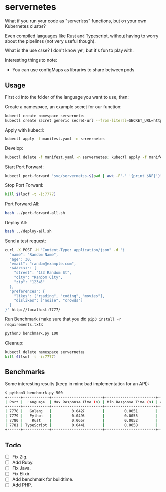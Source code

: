 # servernetes

What if you run your code as "serverless" functions, but on your own Kubernetes cluster?

Even compiled languages like Rust and Typescript, without having to worry about the pipelines (not very useful though).

What is the use case? I don't know yet, but it's fun to play with.

Interesting things to note:

- You can use configMaps as libraries to share between pods

## Usage

First `cd` into the folder of the language you want to use, then:

Create a namespace, an example secret for our function:

```bash
kubectl create namespace servernetes
kubectl create secret generic secret-url --from-literal=SECRET_URL=https://myreallysecretwebhooksomewhere.org/ -n servernetes
```

Apply with kubectl:

```bash
kubectl apply -f manifest.yaml -n servernetes
```

Develop:

```bash
kubectl delete -f manifest.yaml -n servernetes; kubectl apply -f manifest.yaml -n servernetes
```

Start Port Forward:

```bash
kubectl port-forward "svc/servernetes-$(pwd | awk -F'-' '{print $NF}')" 7777:7777 -n servernetes &
```

Stop Port Forward:

```bash
kill $(lsof -t -i:7777)
```

Port Forward All:

```bash
bash ../port-forward-all.sh
```

Deploy All:

```bash
bash ../deploy-all.sh
```

Send a test request:

```bash
curl -X POST -H "Content-Type: application/json" -d '{
  "name": "Random Name",
  "age": 30,
  "email": "random@example.com",
  "address": {
    "street": "123 Random St",
    "city": "Random City",
    "zip": "12345"
  },
  "preferences": {
    "likes": ["reading", "coding", "movies"],
    "dislikes": ["noise", "crowds"]
  }
}' http://localhost:7777/
```

Run Benchmark (make sure that you did `pip3 install -r requirements.txt`):

```bash
python3 benchmark.py 100
```

Cleanup:

```bash
kubectl delete namespace servernetes
kill $(lsof -t -i:7777)
```

## Benchmarks

Some interesting results (keep in mind bad implementation for an API):

```bash
$ python3 benchmark.py 500
+------+------------+-----------------------+-----------------------+-----------------------+-----------------+---------------------+-----------------------+
| Port |  Language  | Max Response Time (s) | Min Response Time (s) | Avg Response Time (s) | Total Time (ms) | Total Requests Sent | Total Failed Requests |
+------+------------+-----------------------+-----------------------+-----------------------+-----------------+---------------------+-----------------------+
| 7778 |   Golang   |         0.0427        |         0.0051        |         0.0174        |     8710.47     |         500         |           0           |
| 7779 |   Python   |         0.0495        |         0.0055        |         0.0180        |     8991.95     |         500         |           0           |
| 7780 |    Rust    |         0.0657        |         0.0052        |         0.0177        |     8830.51     |         500         |           0           |
| 7781 | TypeScript |         0.0441        |         0.0058        |         0.0179        |     8964.82     |         500         |           0           |
+------+------------+-----------------------+-----------------------+-----------------------+-----------------+---------------------+-----------------------+
```

## Todo

- [ ] Fix Zig.
- [ ] Add Ruby.
- [ ] Fix Java.
- [ ] Fix Elixir.
- [ ] Add benchmark for buildtime.
- [ ] Add PHP.